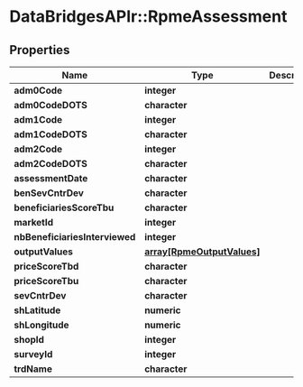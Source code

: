 # DataBridgesAPIr::RpmeAssessment


## Properties
Name | Type | Description | Notes
------------ | ------------- | ------------- | -------------
**adm0Code** | **integer** |  | [optional] 
**adm0CodeDOTS** | **character** |  | [optional] 
**adm1Code** | **integer** |  | [optional] 
**adm1CodeDOTS** | **character** |  | [optional] 
**adm2Code** | **integer** |  | [optional] 
**adm2CodeDOTS** | **character** |  | [optional] 
**assessmentDate** | **character** |  | [optional] 
**benSevCntrDev** | **character** |  | [optional] 
**beneficiariesScoreTbu** | **character** |  | [optional] 
**marketId** | **integer** |  | [optional] 
**nbBeneficiariesInterviewed** | **integer** |  | [optional] 
**outputValues** | [**array[RpmeOutputValues]**](RpmeOutputValues.md) |  | [optional] 
**priceScoreTbd** | **character** |  | [optional] 
**priceScoreTbu** | **character** |  | [optional] 
**sevCntrDev** | **character** |  | [optional] 
**shLatitude** | **numeric** |  | [optional] 
**shLongitude** | **numeric** |  | [optional] 
**shopId** | **integer** |  | [optional] 
**surveyId** | **integer** |  | [optional] 
**trdName** | **character** |  | [optional] 


